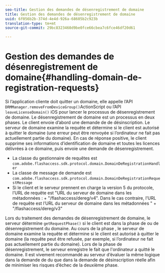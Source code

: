 ```yaml
---
seo-title: Gestion des demandes de désenregistrement de domaine
title: Gestion des demandes de désenregistrement de domaine
uuid: 6f056b2b-374d-4e4d-926a-68605b2c923b
translation-type: tm+mt
source-git-commit: 29bc8323460d9be0fce66cbea7c6fce46df20d61

---
```



# Gestion des demandes de désenregistrement de domaine{#handling-domain-de-registration-requests}

Si l’application cliente doit quitter un domaine, elle appelle l’API `DRMManager.removeFromDeviceGroup()`ActionScript ou l’API `leaveLicenseDomain()` iOS pour lancer le processus de désenregistrement de domaine. Le désenregistrement de domaine est un processus en deux phases. Le client envoie d’abord une demande de  de désinscription. Le serveur de domaine examine la requête et détermine si le client est autorisé à quitter le domaine (une erreur peut être renvoyée si l’ordinateur ne fait pas actuellement partie du domaine). En cas de réponse positive, le client supprime ses informations d’identification de domaine et toutes les licences délivrées à ce domaine, puis envoie une demande de désenregistrement.

* La classe du gestionnaire de requêtes est `com.adobe.flashaccess.sdk.protocol.domain.DomainDeRegistrationHandler`
* La classe de message de demande est `com.adobe.flashaccess.sdk.protocol.domain.DomainDeRegistrationRequestMessage`
* Si le client et le serveur prennent en charge la version 5 du protocole, l’URL de requête est &quot;URL du serveur de domaine dans les métadonnées : + &quot;/flashaccess/dereg/v4&quot;. Dans le cas contraire, l’URL de requête est l’URL du serveur de domaine dans les métadonnées &quot; + &quot;/flashaccess/dereg/v3&quot;

Lors du traitement des demandes de désenregistrement de domaine, le serveur détermine `getRequestPhase()` si le client est dans la phase de  ou de désenregistrement du domaine. Au cours de la phase , le serveur de domaine examine la requête et détermine si le client est autorisé à quitter le domaine (la requête peut être refusée, par exemple, si l’ordinateur ne fait pas actuellement partie du domaine). Lors de la phase de désenregistrement, le serveur enregistre le fait que l&#39;ordinateur a quitté le domaine. Il est vivement recommandé au serveur d’évaluer la même logique dans la demande de  du que dans la demande de désinscription réelle afin de minimiser les risques d’échec de la deuxième phase.
